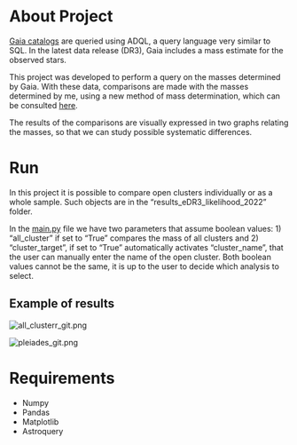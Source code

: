 # About Project

[Gaia catalogs](https://www.cosmos.esa.int/web/gaia/release) are queried using ADQL, a query language very similar to SQL. In the latest data release (DR3), Gaia includes a mass estimate for the observed stars.

This project was developed to perform a query on the masses determined by Gaia. With these data, comparisons are made with the masses determined by me, using a new method of mass determination, which can be consulted [here](https://repositorio.unifei.edu.br/jspui/handle/123456789/3349).

The results of the comparisons are visually expressed in two graphs relating the masses, so that we can study possible systematic differences.

# Run

In this project it is possible to compare open clusters individually or as a whole sample. Such objects are in the “results_eDR3_likelihood_2022” folder.

In the [main.py](http://main.py/) file we have two parameters that assume boolean values: 1) “all_cluster” if set to “True” compares the mass of all clusters and 2) “cluster_target”, if set to “True” automatically activates “cluster_name”, that the user can manually enter the name of the open cluster. Both boolean values cannot be the same, it is up to the user to decide which analysis to select.

## E**xample of results**

![all_clusterr_git.png](About%20Project%201b6211d34b3d406a98ca221a98a5e6c1/all_clusterr_git.png)

![pleiades_git.png](About%20Project%201b6211d34b3d406a98ca221a98a5e6c1/pleiades_git.png)

# R**equirements**

- Numpy
- Pandas
- Matplotlib
- Astroquery
